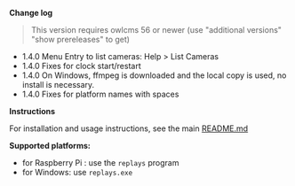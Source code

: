 **Change log**

> This version requires owlcms 56 or newer (use "additional versions" "show prereleases" to get)

- 1.4.0 Menu Entry to list cameras: Help > List Cameras
- 1.4.0 Fixes for clock start/restart
- 1.4.0 On Windows, ffmpeg is downloaded and the local copy is used, no install is necessary.
- 1.4.0 Fixes for platform names with spaces


**Instructions**

For installation and usage instructions, see the main [README.md](https://github.com/owlcms/replays/blob/main/README.md) 

**Supported platforms:**

- for Raspberry Pi : use the `replays` program
- for Windows: use `replays.exe`
